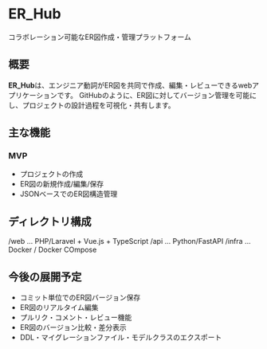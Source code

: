 # ER_Hub
コラボレーション可能なER図作成・管理プラットフォーム

## 概要
**ER_Hub**は、エンジニア動詞がER図を共同で作成、編集・レビューできるwebアプリケーションです。
GitHubのように、ER図に対してバージョン管理を可能にし、プロジェクトの設計過程を可視化・共有します。

## 主な機能
### MVP
- プロジェクトの作成
- ER図の新規作成/編集/保存
- JSONベースでのER図構造管理

## ディレクトリ構成
/web   ... PHP/Laravel + Vue.js + TypeScript
/api   ... Python/FastAPI
/infra ... Docker / Docker COmpose

## 今後の展開予定
- コミット単位でのER図バージョン保存
- ER図のリアルタイム編集
- プルリク・コメント・レビュー機能
- ER図のバージョン比較・差分表示
- DDL・マイグレーションファイル・モデルクラスのエクスポート
